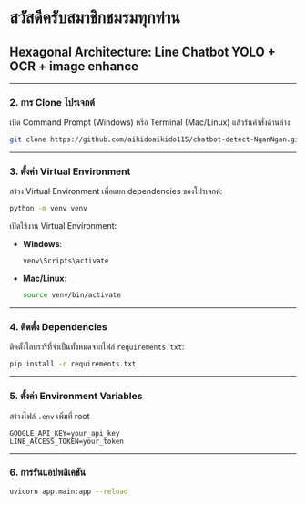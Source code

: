 # สวัสดีครับสมาชิกชมรมทุกท่าน

## Hexagonal Architecture: Line Chatbot YOLO + OCR + image enhance
---

### 2. **การ Clone โปรเจกต์**

เปิด Command Prompt (Windows) หรือ Terminal (Mac/Linux) แล้วรันคำสั่งด้านล่าง:
```bash
git clone https://github.com/aikidoaikido115/chatbot-detect-NganNgan.git
```

---

### 3. **ตั้งค่า Virtual Environment**

สร้าง Virtual Environment เพื่อแยก dependencies ของโปรเจกต์:
```bash
python -m venv venv
```
เปิดใช้งาน Virtual Environment:
- **Windows**:
  ```bash
  venv\Scripts\activate
  ```
- **Mac/Linux**:
  ```bash
  source venv/bin/activate
  ```

---

### 4. **ติดตั้ง Dependencies**

ติดตั้งไลบรารีที่จำเป็นทั้งหมดจากไฟล์ `requirements.txt`:
```bash
pip install -r requirements.txt
```

---

### 5. **ตั้งค่า Environment Variables**

สร้างไฟล์ `.env` เพิ่มที่ root
```plaintext
GOOGLE_API_KEY=your_api_key
LINE_ACCESS_TOKEN=your_token
```

---

### **6. การรันแอปพลิเคชัน**

```bash
uvicorn app.main:app --reload
```
